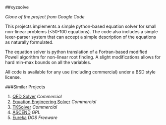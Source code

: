 ##xyzsolve

*Clone of the project from Google Code*

This projects implements a simple python-based equation solver for small non-linear problems (<50-100 equations). The code also includes a simple lexer-parser system that can accept a simple description of the equations as naturally formulated.

The equation solver is python translation of a Fortran-based modified Powell algorithm for non-linear root finding. A slight modifications allows for hard min-max bounds on all the variables.

All code is available for any use (including commercial) under a BSD style license.

###Similar Projects

1. [QED Solver](www.qedsolver.com)  *Commercial*  
2. [Equation Engineering Solver](http://www.fchart.com/ees/) *Commercial*  
3. [TKSolver](www.uts.com) *Commercial*
4. [ASCEND](ascend4.org)  *GPL*
5. [Eureka](http://www.spinstop.com/roger/eureka.htm) *DOS Freeware*
